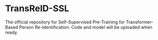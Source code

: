 # TransReID-SSL
The official repository for Self-Supervised Pre-Training for Transformer-Based Person Re-Identification. Code and model will be uploaded when ready.
